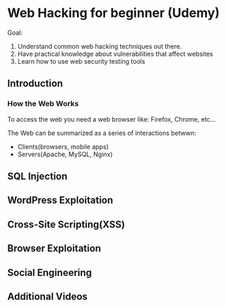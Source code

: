 # Web Hacking for beginner (Udemy)

Goal:

1. Understand common web hacking techniques out there.
1. Have practical knowledge about vulnerabilities that affect websites
1. Learn how to use web security testing tools

## Introduction

### How the Web Works

To access the web you need a web browser like: Firefox, Chrome, etc...

The Web can be summarized as a series of interactions betwwn:

* Clients(browsers, mobile apps)
* Servers(Apache, MySQL, Nginx)

## SQL Injection

## WordPress Exploitation

## Cross-Site Scripting(XSS)

## Browser Exploitation

## Social Engineering

## Additional Videos